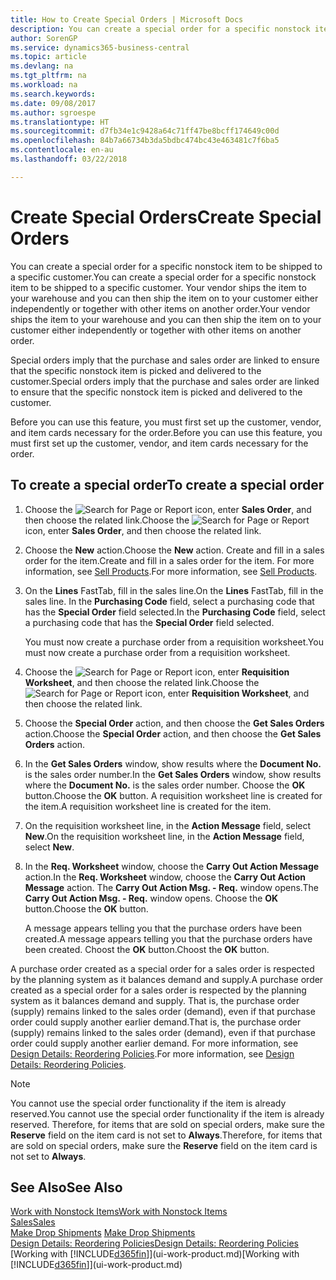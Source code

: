 ```yaml
---
title: How to Create Special Orders | Microsoft Docs
description: You can create a special order for a specific nonstock item to be shipped to a specific customer. Your vendor ships the item to your warehouse and you can then ship the item on to your customer either independently or together with other items on another order.
author: SorenGP
ms.service: dynamics365-business-central
ms.topic: article
ms.devlang: na
ms.tgt_pltfrm: na
ms.workload: na
ms.search.keywords: 
ms.date: 09/08/2017
ms.author: sgroespe
ms.translationtype: HT
ms.sourcegitcommit: d7fb34e1c9428a64c71ff47be8bcff174649c00d
ms.openlocfilehash: 84b7a66734b3da5bdbc474bc43e463481c7f6ba5
ms.contentlocale: en-au
ms.lasthandoff: 03/22/2018

---
```

# <a name="create-special-orders"></a><span data-ttu-id="7599e-104">Create Special Orders</span><span class="sxs-lookup"><span data-stu-id="7599e-104">Create Special Orders</span></span>
<span data-ttu-id="7599e-105">You can create a special order for a specific nonstock item to be shipped to a specific customer.</span><span class="sxs-lookup"><span data-stu-id="7599e-105">You can create a special order for a specific nonstock item to be shipped to a specific customer.</span></span> <span data-ttu-id="7599e-106">Your vendor ships the item to your warehouse and you can then ship the item on to your customer either independently or together with other items on another order.</span><span class="sxs-lookup"><span data-stu-id="7599e-106">Your vendor ships the item to your warehouse and you can then ship the item on to your customer either independently or together with other items on another order.</span></span>  

<span data-ttu-id="7599e-107">Special orders imply that the purchase and sales order are linked to ensure that the specific nonstock item is picked and delivered to the customer.</span><span class="sxs-lookup"><span data-stu-id="7599e-107">Special orders imply that the purchase and sales order are linked to ensure that the specific nonstock item is picked and delivered to the customer.</span></span>  

<span data-ttu-id="7599e-108">Before you can use this feature, you must first set up the customer, vendor, and item cards necessary for the order.</span><span class="sxs-lookup"><span data-stu-id="7599e-108">Before you can use this feature, you must first set up the customer, vendor, and item cards necessary for the order.</span></span>  

## <a name="to-create-a-special-order"></a><span data-ttu-id="7599e-109">To create a special order</span><span class="sxs-lookup"><span data-stu-id="7599e-109">To create a special order</span></span>  
1.  <span data-ttu-id="7599e-110">Choose the ![Search for Page or Report](media/ui-search/search_small.png "Search for Page or Report icon") icon, enter **Sales Order**, and then choose the related link.</span><span class="sxs-lookup"><span data-stu-id="7599e-110">Choose the ![Search for Page or Report](media/ui-search/search_small.png "Search for Page or Report icon") icon, enter **Sales Order**, and then choose the related link.</span></span>  
2. <span data-ttu-id="7599e-111">Choose the **New** action.</span><span class="sxs-lookup"><span data-stu-id="7599e-111">Choose the **New** action.</span></span> <span data-ttu-id="7599e-112">Create and fill in a  sales order for the item.</span><span class="sxs-lookup"><span data-stu-id="7599e-112">Create and fill in a  sales order for the item.</span></span> <span data-ttu-id="7599e-113">For more information, see [Sell Products](sales-how-sell-products.md).</span><span class="sxs-lookup"><span data-stu-id="7599e-113">For more information, see [Sell Products](sales-how-sell-products.md).</span></span>
3.  <span data-ttu-id="7599e-114">On the **Lines** FastTab, fill in the sales line.</span><span class="sxs-lookup"><span data-stu-id="7599e-114">On the **Lines** FastTab, fill in the sales line.</span></span> <span data-ttu-id="7599e-115">In the **Purchasing Code** field, select a purchasing code that has the **Special Order** field selected.</span><span class="sxs-lookup"><span data-stu-id="7599e-115">In the **Purchasing Code** field, select a purchasing code that has the **Special Order** field selected.</span></span>

    <span data-ttu-id="7599e-116">You must now create a purchase order from a requisition worksheet.</span><span class="sxs-lookup"><span data-stu-id="7599e-116">You must now create a purchase order from a requisition worksheet.</span></span>  
4. <span data-ttu-id="7599e-117">Choose the ![Search for Page or Report](media/ui-search/search_small.png "Search for Page or Report icon") icon, enter **Requisition Worksheet**, and then choose the related link.</span><span class="sxs-lookup"><span data-stu-id="7599e-117">Choose the ![Search for Page or Report](media/ui-search/search_small.png "Search for Page or Report icon") icon, enter **Requisition Worksheet**, and then choose the related link.</span></span>  
5. <span data-ttu-id="7599e-118">Choose the **Special Order** action, and then choose the **Get Sales Orders** action.</span><span class="sxs-lookup"><span data-stu-id="7599e-118">Choose the **Special Order** action, and then choose the **Get Sales Orders** action.</span></span>  
6.  <span data-ttu-id="7599e-119">In the **Get Sales Orders** window, show results where the **Document No.** is the sales order number.</span><span class="sxs-lookup"><span data-stu-id="7599e-119">In the **Get Sales Orders** window, show results where the **Document No.** is the sales order number.</span></span> <span data-ttu-id="7599e-120">Choose the **OK** button.</span><span class="sxs-lookup"><span data-stu-id="7599e-120">Choose the **OK** button.</span></span> <span data-ttu-id="7599e-121">A requisition worksheet line is created for the item.</span><span class="sxs-lookup"><span data-stu-id="7599e-121">A requisition worksheet line is created for the item.</span></span>  
7.  <span data-ttu-id="7599e-122">On the requisition worksheet line, in the **Action Message** field, select **New**.</span><span class="sxs-lookup"><span data-stu-id="7599e-122">On the requisition worksheet line, in the **Action Message** field, select **New**.</span></span>  
8.  <span data-ttu-id="7599e-123">In the **Req. Worksheet** window, choose the **Carry Out Action Message** action.</span><span class="sxs-lookup"><span data-stu-id="7599e-123">In the **Req. Worksheet** window, choose the **Carry Out Action Message** action.</span></span> <span data-ttu-id="7599e-124">The **Carry Out Action Msg. - Req.** window opens.</span><span class="sxs-lookup"><span data-stu-id="7599e-124">The **Carry Out Action Msg. - Req.** window opens.</span></span> <span data-ttu-id="7599e-125">Choose the **OK** button.</span><span class="sxs-lookup"><span data-stu-id="7599e-125">Choose the **OK** button.</span></span>  

    <span data-ttu-id="7599e-126">A message appears telling you that the purchase orders have been created.</span><span class="sxs-lookup"><span data-stu-id="7599e-126">A message appears telling you that the purchase orders have been created.</span></span> <span data-ttu-id="7599e-127">Choost the **OK** button.</span><span class="sxs-lookup"><span data-stu-id="7599e-127">Choost the **OK** button.</span></span>  

<span data-ttu-id="7599e-128">A purchase order created as a special order for a sales order is respected by the planning system as it balances demand and supply.</span><span class="sxs-lookup"><span data-stu-id="7599e-128">A purchase order created as a special order for a sales order is respected by the planning system as it balances demand and supply.</span></span> <span data-ttu-id="7599e-129">That is, the purchase order (supply) remains linked to the sales order (demand), even if that purchase order could supply another earlier demand.</span><span class="sxs-lookup"><span data-stu-id="7599e-129">That is, the purchase order (supply) remains linked to the sales order (demand), even if that purchase order could supply another earlier demand.</span></span> <span data-ttu-id="7599e-130">For more information, see [Design Details: Reordering Policies](design-details-reservation-order-tracking-and-action-messaging.md).</span><span class="sxs-lookup"><span data-stu-id="7599e-130">For more information, see [Design Details: Reordering Policies](design-details-reservation-order-tracking-and-action-messaging.md).</span></span>  

> [!NOTE]  
>  <span data-ttu-id="7599e-131">You cannot use the special order functionality if the item is already reserved.</span><span class="sxs-lookup"><span data-stu-id="7599e-131">You cannot use the special order functionality if the item is already reserved.</span></span> <span data-ttu-id="7599e-132">Therefore, for items that are sold on special orders, make sure the **Reserve** field on the item card is not set to **Always**.</span><span class="sxs-lookup"><span data-stu-id="7599e-132">Therefore, for items that are sold on special orders, make sure the **Reserve** field on the item card is not set to **Always**.</span></span>  

## <a name="see-also"></a><span data-ttu-id="7599e-133">See Also</span><span class="sxs-lookup"><span data-stu-id="7599e-133">See Also</span></span>  
[<span data-ttu-id="7599e-134">Work with Nonstock Items</span><span class="sxs-lookup"><span data-stu-id="7599e-134">Work with Nonstock Items</span></span>](inventory-how-work-nonstock-items.md)  
[<span data-ttu-id="7599e-135">Sales</span><span class="sxs-lookup"><span data-stu-id="7599e-135">Sales</span></span>](sales-manage-sales.md)  
<span data-ttu-id="7599e-136">[Make Drop Shipments](sales-how-drop-shipment.md) </span><span class="sxs-lookup"><span data-stu-id="7599e-136">[Make Drop Shipments](sales-how-drop-shipment.md) </span></span>  
[<span data-ttu-id="7599e-137">Design Details: Reordering Policies</span><span class="sxs-lookup"><span data-stu-id="7599e-137">Design Details: Reordering Policies</span></span>](design-details-reservation-order-tracking-and-action-messaging.md)  
<span data-ttu-id="7599e-138">[Working with [!INCLUDE[d365fin](includes/d365fin_md.md)]](ui-work-product.md)</span><span class="sxs-lookup"><span data-stu-id="7599e-138">[Working with [!INCLUDE[d365fin](includes/d365fin_md.md)]](ui-work-product.md)</span></span>

